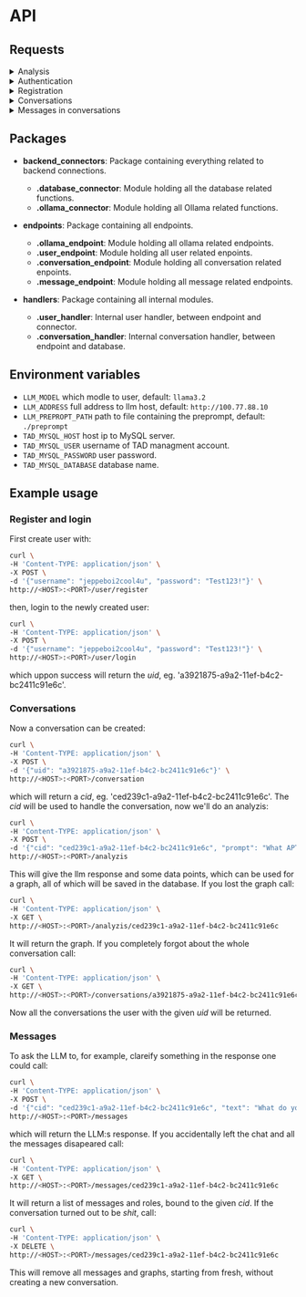 # API

## Requests

<details>

<summary>Analysis</summary>

### POST

sends a question to the llm and gives the llm response as a response.

    http://<HOST>:<PORT>/analyzis

#### Request body

```json
{
    "prompt": "<PROMPT>",
    "cid": "<CONVERSATION_ID"
}
```

#### Response body

```json
{
	"response": "<LLM_RESPONSE>",
	"mesage": "<RESONSE_MESSAGE>",
	"data_points": {
		"ENTRY_2": "<FLOAT>",
		"ENRTY_1": "<FLOAT>"
	}
}
```

#### Failed

```json
{
    "mesage": "<RESONSE_MESSAGE>"
} 
```

### GET

Get graph from previous analyzis call.

    http://<HOST>:<PORT>/analyzis/<CONVERSATION_ID>

#### Response body

```json
{
	"mesage": "<RESONSE_MESSAGE>",
	"data_points": {
		"ENTRY_2": "<FLOAT>",
		"ENRTY_1": "<FLOAT>"
	}
}
```

#### Failed

```json
{
    "mesage": "<RESONSE_MESSAGE>"
} 
```

</details>
<details>

<summary>Authentication</summary>

### POST

Signs the user in and returns their UID.

    http://<HOST>:<PORT>/user/login

#### Request body

```json
{
    "username": "<username>",
    "password": "<password>"
}
```

#### Response body

```json
{
    "mesage": "<RESONSE_MESSAGE>",
    "uid": "<user id>"
}
```

#### Failed

```json
{
    "mesage": "<RESONSE_MESSAGE>"
}
```


</details>
<details>

<summary>Registration</summary>

### POST

Registers a new user.

    http://<HOST>:<PORT>/user/register

#### Request body

```json
{
    "username": "<username>",
    "password": "<password>"
}
```

#### Response body

```json
{
    "mesage": "<RESONSE_MESSAGE>"
}
```

#### Failed

No error implemented.

</details>

<details>

<summary>Conversations</summary>

### POST

Create a new conversation.

    http://<HOST>:<PORT>/conversations

#### Request body

```json
{
    "uid": "<USER_ID>",
    "title": "TITLE"
}
```

#### Response body

```json
{
    "mesage": "<RESONSE_MESSAGE>"
    "cid": "<CONVERSATION_ID>"
}
```

#### Failed

```json
{
    "mesage": "<ERROR_MESSAGE>"
}
```

### GET

Get all user conversations.

    http://<HOST>:<PORT>/conversation/<USER_ID>

#### Response body

```json
{
    "mesage": "<RESONSE_MESSAGE>"
    "conversations": {
        "<CONVERSATION_ID_1>": "<CONVERSATION_TITLE_1>",
        "<CONVERSATION_ID_2>": "<CONVERSATION_TITLE_2>"
    }
}
```

#### Failed

```json
{
    "mesage": "<ERROR_MESSAGE>"
}
```

</details>

<details>

<summary>Messages in conversations</summary>

Adds a message to an already existing conversation.

### POST

    http://<HOST>:<PORT>/messages

#### Request body

```json
{
    "cid": "<CONVERSATION_ID>",
    "text": "<TEXT>"
}
```

#### Response body

```json
{
    "mesage": "success"
}
```

#### Failed

```json
{
    "mesage": "<ERROR_MESSAGE>"
}
```

### GET

Get all messages for a conversation.

    http://<HOST>:<PORT>/messages/<CONVERSATION_ID>

#### Response body

```json
{
    "mesage": "success"
    "conversation_history": [
        {
            "role": "<SENDER_ROLE_1>",
            "text": "<MESSAGE_TEXT_1>"
        },
        {
            "role": "<SENDER_ROLE_2>",
            "text": "<MESSAGE_TEXT_2>"
        }
    ]
}
```

#### Failed

```json
{
    "mesage": "<ERROR_MESSAGE>"
}
```

### DELETE

Removes all messages and the graph for a conversation.

    http://<HOST>:<PORT>/messages/<CONVERSATION_ID>

#### Response body

```json
{
    "mesage": "success"
}
```

#### Failed

```json
{
    "mesage": "<ERROR_MESSAGE>"
}
```

</details>

## Packages

- **backend_connectors**: Package containing everything related to backend connections.
    - **.database_connector**: Module holding all the database related functions.
    - **.ollama_connector**: Module holding all Ollama related functions.

- **endpoints**: Package containing all endpoints.
    - **.ollama_endpoint**: Module holding all ollama related endpoints.
    - **.user_endpoint**: Module holding all user related enpoints.
    - **.conversation_endpoint**: Module holding all conversation related enpoints.
    - **.message_endpoint**: Module holding all message related endpoints.

- **handlers**: Package containing all internal modules.
    - **.user_handler**: Internal user handler, between endpoint and connector.
    - **.conversation_handler**: Internal conversation handler, between endpoint and database.
 
## Environment variables

- `LLM_MODEL` which modle to user, default: `llama3.2`
- `LLM_ADDRESS` full address to llm host, default: `http://100.77.88.10`
- `LLM_PREPROPT_PATH` path to file containing the preprompt, default: `./preprompt`
- `TAD_MYSQL_HOST` host ip to MySQL server.
- `TAD_MYSQL_USER` username of TAD managment account.
- `TAD_MYSQL_PASSWORD` user password.
- `TAD_MYSQL_DATABASE` database name.

## Example usage

### Register and login

First create user with:

``` bash
curl \
-H 'Content-TYPE: application/json' \
-X POST \
-d '{"username": "jeppeboi2cool4u", "password": "Test123!"}' \
http://<HOST>:<PORT>/user/register
```

then, login to the newly created user:

``` bash
curl \
-H 'Content-TYPE: application/json' \
-X POST \
-d '{"username": "jeppeboi2cool4u", "password": "Test123!"}' \
http://<HOST>:<PORT>/user/login
```

which uppon success will return the *uid*, eg. 'a3921875-a9a2-11ef-b4c2-bc2411c91e6c'.

### Conversations

Now a conversation can be created:

``` bash
curl \
-H 'Content-TYPE: application/json' \
-X POST \
-d '{"uid": "a3921875-a9a2-11ef-b4c2-bc2411c91e6c"}' \
http://<HOST>:<PORT>/conversation
```

which will return a *cid*, eg. 'ced239c1-a9a2-11ef-b4c2-bc2411c91e6c'. The *cid* will be used to handle the conversation, now we'll do an analyzis:

``` bash
curl \
-H 'Content-TYPE: application/json' \
-X POST \
-d '{"cid": "ced239c1-a9a2-11ef-b4c2-bc2411c91e6c", "prompt": "What APT is could be responsible for an attack that includes: Adversaries may encrypt data on target systems or on large numbers of systems in a network to interrupt availability to system and network resources."}' \
http://<HOST>:<PORT>/analyzis
```

This will give the llm response and some data points, which can be used for a graph, all of which will be saved in the database. If you lost the graph call:

``` bash
curl \
-H 'Content-TYPE: application/json' \
-X GET \
http://<HOST>:<PORT>/analyzis/ced239c1-a9a2-11ef-b4c2-bc2411c91e6c
```

It will return the graph. If you completely forgot about the whole conversation call:

``` bash
curl \
-H 'Content-TYPE: application/json' \
-X GET \
http://<HOST>:<PORT>/conversations/a3921875-a9a2-11ef-b4c2-bc2411c91e6c
```

Now all the conversations the user with the given *uid* will be returned.

### Messages

To ask the LLM to, for example, clareify something in the response one could call:

``` bash
curl \
-H 'Content-TYPE: application/json' \
-X POST \
-d '{"cid": "ced239c1-a9a2-11ef-b4c2-bc2411c91e6c", "text": "What do you mean?"}' \
http://<HOST>:<PORT>/messages
```

which will return the LLM:s response. If you accidentally left the chat and all the messages disapeared call:

``` bash
curl \
-H 'Content-TYPE: application/json' \
-X GET \
http://<HOST>:<PORT>/messages/ced239c1-a9a2-11ef-b4c2-bc2411c91e6c
```

It will return a list of messages and roles, bound to the given *cid*. If the conversation turned out to be *shit*, call:

``` bash
curl \
-H 'Content-TYPE: application/json' \
-X DELETE \
http://<HOST>:<PORT>/messages/ced239c1-a9a2-11ef-b4c2-bc2411c91e6c
```

This will remove all messages and graphs, starting from fresh, without creating a new conversation.
